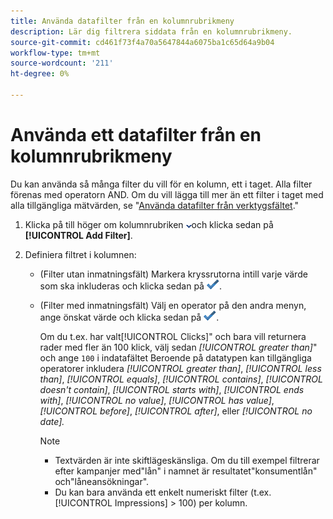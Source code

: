 ```yaml
---
title: Använda datafilter från en kolumnrubrikmeny
description: Lär dig filtrera siddata från en kolumnrubrikmeny.
source-git-commit: cd461f73f4a70a5647844a6075ba1c65d64a9b04
workflow-type: tm+mt
source-wordcount: '211'
ht-degree: 0%

---
```


# Använda ett datafilter från en kolumnrubrikmeny

Du kan använda så många filter du vill för en kolumn, ett i taget. Alla filter förenas med operatorn AND. Om du vill lägga till mer än ett filter i taget med alla tillgängliga mätvärden, se &quot;[Använda datafilter från verktygsfältet](column-filter-apply-from-toolbar.md).&quot;

1. Klicka på till höger om kolumnrubriken ![Nedåtpil](/help/search-social-commerce/assets/arrow-down-dropdown.png "Nedåtpil")och klicka sedan på **[!UICONTROL Add Filter]**.

1. Definiera filtret i kolumnen:

   * (Filter utan inmatningsfält) Markera kryssrutorna intill varje värde som ska inkluderas och klicka sedan på ![Uppdatera filter](/help/search-social-commerce/assets/select.png "Uppdatera filter").

   * (Filter med inmatningsfält) Välj en operator på den andra menyn, ange önskat värde och klicka sedan på ![Uppdatera filter](/help/search-social-commerce/assets/select.png "Uppdatera filter").

      Om du t.ex. har valt[!UICONTROL Clicks]&quot; och bara vill returnera rader med fler än 100 klick, välj sedan *[!UICONTROL greater than]*&quot; och ange `100` i indatafältet Beroende på datatypen kan tillgängliga operatorer inkludera *[!UICONTROL greater than]*, *[!UICONTROL less than]*, *[!UICONTROL equals]*, *[!UICONTROL contains]*, *[!UICONTROL doesn't contain]*, *[!UICONTROL starts with]*, *[!UICONTROL ends with]*, *[!UICONTROL no value]*, *[!UICONTROL has value]*, *[!UICONTROL before]*, *[!UICONTROL after]*, eller *[!UICONTROL no date].*

      >[!NOTE]
      >
      >* Textvärden är inte skiftlägeskänsliga. Om du till exempel filtrerar efter kampanjer med&quot;lån&quot; i namnet är resultatet&quot;konsumentlån&quot; och&quot;låneansökningar&quot;.
      >* Du kan bara använda ett enkelt numeriskt filter (t.ex. [!UICONTROL Impressions] \> 100) per kolumn.

